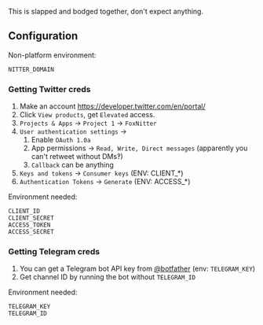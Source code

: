 This is slapped and bodged together, don't expect anything.

## Configuration
Non-platform environment:
```
NITTER_DOMAIN
```

### Getting Twitter creds
1. Make an account https://developer.twitter.com/en/portal/
1. Click `View products`, get `Elevated` access.
1. `Projects & Apps` → `Project 1` → `FoxNitter`
1. `User authentication settings` →
   1. Enable `OAuth 1.0a`
   1. App permissions → `Read, Write, Direct messages` (apparently you can't retweet without DMs‽)
   1. `Callback` can be anything
1. `Keys and tokens` → `Consumer keys` (ENV: CLIENT_*)
1. `Authentication Tokens` → `Generate` (ENV: ACCESS_*)

Environment needed:
```
CLIENT_ID
CLIENT_SECRET
ACCESS_TOKEN
ACCESS_SECRET
```

### Getting Telegram creds
1. You can get a Telegram bot API key from [@botfather](https://t.me/botfather) (env: `TELEGRAM_KEY`)
1. Get channel ID by running the bot without `TELEGRAM_ID`

Environment needed:
```
TELEGRAM_KEY
TELEGRAM_ID
```
